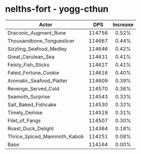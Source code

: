 # nelths-fort - yogg-cthun
| Actor | DPS | Increase |
|---|:---:|:---:|
|Draconic_Augment_Rune|114756|0.52%|
|Thousandbone_Tongueslicer|114667|0.44%|
|Sizzling_Seafood_Medley|114646|0.42%|
|Great_Cerulean_Sea|114631|0.41%|
|Feisty_Fish_Sticks|114627|0.41%|
|Fated_Fortune_Cookie|114616|0.40%|
|Aromatic_Seafood_Platter|114609|0.39%|
|Revenge_Served_Cold|114570|0.36%|
|Seamoth_Surprise|114543|0.33%|
|Salt_Baked_Fishcake|114530|0.32%|
|Timely_Demise|114519|0.31%|
|Filet_of_Fangs|114507|0.30%|
|Roast_Duck_Delight|114364|0.18%|
|Thrice_Spiced_Mammoth_Kabob|114251|0.08%|
|Base|114164|0.00%|
